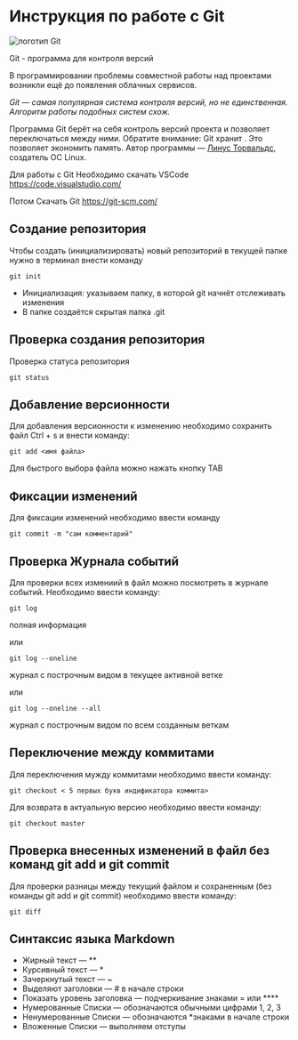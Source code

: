 # Инструкция по работе с Git

![логотип Git](i.webp)

Git - программа для контроля версий

В программировании проблемы совместной
работы над проектами возникли ещё до
появления облачных сервисов.

*Git — самая популярная система контроля версий, но не единственная. Алгоритм работы подобных систем схож.*

Программа Git берёт на себя контроль версий
проекта и позволяет переключаться между
ними. Обратите внимание: Git хранит
. Это позволяет
экономить память. Автор программы — [Линус
Торвальдс](https://ru.wikipedia.org/wiki/Торвальдс,_Линус), создатель ОС Linux.

Для работы с Git Необходимо скачать VSCode https://code.visualstudio.com/

Потом Скачать Git https://git-scm.com/


## Создание репозитория

Чтобы создать (инициализировать) новый репозиторий в текущей папке нужно в терминал внести команду

    git init

 * Инициализация: указываем папку, в которой git начнёт отслеживать изменения
* В папке создаётся скрытая папка .git

## Проверка создания репозитория

Проверка статуса репозитория
    
    git status

## Добавление версионности

Для добавления версионности к изменению необходимо сохранить файл Ctrl + s и внести команду:

    git add <имя файла>

Для быстрого выбора файла можно нажать кнопку TAB

## Фиксации изменений

Для фиксации изменений необходимо ввести команду 

    git commit -m "сам комментарий"

## Проверка Журнала событий

Для проверки всех измениий в файл можно посмотреть в журнале событий. Необходимо ввести команду:

    git log

полная информация

или

    git log --oneline

журнал с построчным видом в текущее активной ветке

или

    git log --oneline --all

журнал с построчным видом по всем созданным веткам

## Переключение между коммитами

Для переключения мужду коммитами необходимо ввести команду:

    git checkout < 5 первых букв индификатора коммита>

Для возврата в актуальную версию необходимо ввести команду:

    git checkout master

## Проверка внесенных изменений в файл без команд git add и git commit

Для проверки разницы между текущий файлом и сохраненным (без команды git add и git commit) необходимо ввести команду:

    git diff
    
## Синтаксис языка Markdown

 * Жирный текст — **
 * Курсивный текст — *
 * Зачеркнутый текст — ~
 * Выделяют заголовки — # в начале строки
 *  Показать уровень заголовка — подчеркивание знаками = или ****
 *  Нумерованные Списки — обозначаются обычными цифрами 1, 2, 3 
 *  Ненумерованные Списки — обозначаются *знаками в начале строки
 * Вложенные Списки — выполняем отступы
 

